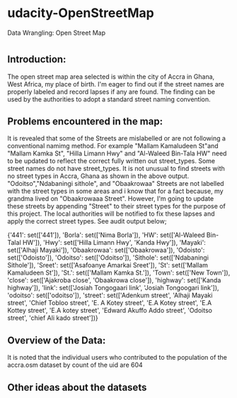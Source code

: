 # udacity-OpenStreetMap
Data Wrangling: Open Street Map
#
#
## Introduction:
The open street map area selected is within the city of Accra in Ghana, West Africa, my place of birth. I'm eager to find out if the street names are properly labeled and record lapses if any are found. The finding can be used by the authorities to adopt a standard street naming convention.
## Problems encountered in the map:
It is revealed that some of the Streets are mislabelled or are not following a conventional namimg method. For example "Mallam Kamaludeen St"and "Mallam Kamka St", "Hilla Limann Hwy" and "Al-Waleed Bin-Tala HW" need to be updated to reflect the correct fully written out street_types. Some street names do not have street_types. It is not unusual to find streets with no street types in Accra, Ghana as shown in the above output. "Odoitso","Ndabaningi sithole", and "Obaakrowaa" Streets are not labelled with the street types in some areas and i know that for a fact because, my grandma lived on "Obaakrowaaa Street". However, I'm going to update these streets by appending "Street" to their street types for the purpose of this project. The local authorities will be notified to fix these lapses and apply the correct street types. See audit output below;

{'441': set(['441']),
 'Borla': set(['Nima Borla']),
 'HW': set(['Al-Waleed Bin-Talal HW']),
 'Hwy': set(['Hilla Limann Hwy', 'Kanda Hwy']),
 'Mayaki': set(['Alhaji Mayaki']),
 'Obaakrowaa': set(['Obaakrowaa']),
 'Odoisto': set(['Odoisto']),
 'Odoitso': set(['Odoitso']),
 'Sithole': set(['Ndabaningi Sithole']),
 'Sreet': set(['Asafoanye Amarkai Sreet']),
 'St': set(['Mallam Kamaludeen St']),
 'St.': set(['Mallam Kamka St.']),
 'Town': set(['New Town']),
 'close': set(['Ajakroba close', 'Obaakrowa close']),
 'highway': set(['Kanda highway']),
 'link': set(['Josiah Tongogaari link', 'Josiah Tongoogari link']),
 'odoitso': set(['odoitso']),
 'street': set(['Adenkum street',
                'Alhaji Mayaki street',
                'Chief Tobloo street',
                'E. A Kotey street',
                'E.A Kotey street',
                'E.A Kottey street',
                'E.A kotey street',
                'Edward Akuffo Addo street',
                'Odoitso street',
                'chief Ali kado street'])}

## Overview of the Data:
It is noted that the individual users who contributed to the population of the accra.osm dataset by count of the uid are 604
## Other ideas about the datasets

